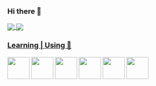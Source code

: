 ### Hi there 👋

<a href="https://github.com/faraji-zarouali?tab=repositories">
  <img align="center" src="https://github-readme-stats.vercel.app/api/top-langs/?username=faraji-zarouali&theme=dark"/>
</a>


<a href="https://github.com/faraji-zarouali?tab=repositories">
 <img align="center" src="https://github-readme-stats.vercel.app/api?username=faraji-zarouali&line_height=40&show_icons=true&theme=dark">


### Learning | Using 🧠

<code><a href="https://www.php.net/" target="_blank"><img height="50" src="https://www.vectorlogo.zone/logos/php/php-ar21.svg"></a></code>
<code><a href="https://www.python.org/" target="_blank"><img height="50" src="https://www.vectorlogo.zone/logos/python/python-ar21.svg"></a></code>
<code><a href="https://www.laravel.com/" target="_blank"><img height="50" src="https://www.vectorlogo.zone/logos/laravel/laravel-ar21.svg"></a></code>
<code><a href="https://java.com" target="_blank"><img height="50" src="https://www.vectorlogo.zone/logos/java/java-ar21.svg"></a></code>
<code><a href="https://code.visualstudio.com" target="_blank"><img height="50" src="https://www.vectorlogo.zone/logos/visualstudio_code/visualstudio_code-ar21.svg"></a></code> 
<code><a href="https://git-scm.com/" target="_blank"><img height="50" src="https://www.vectorlogo.zone/logos/git-scm/git-scm-ar21.svg"></a></code>
